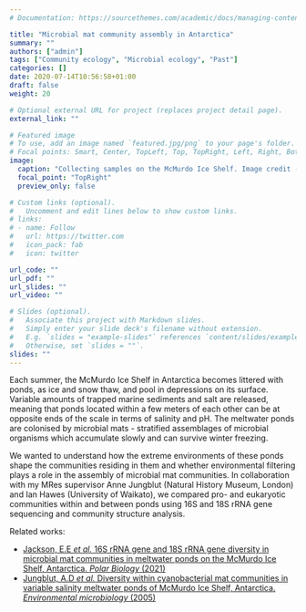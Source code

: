 ```yaml
---
# Documentation: https://sourcethemes.com/academic/docs/managing-content/

title: "Microbial mat community assembly in Antarctica"
summary: ""
authors: ["admin"]
tags: ["Community ecology", "Microbial ecology", "Past"]
categories: []
date: 2020-07-14T10:56:58+01:00
draft: false
weight: 20

# Optional external URL for project (replaces project detail page).
external_link: ""

# Featured image
# To use, add an image named `featured.jpg/png` to your page's folder.
# Focal points: Smart, Center, TopLeft, Top, TopRight, Left, Right, BottomLeft, Bottom, BottomRight.
image:
  caption: "Collecting samples on the McMurdo Ice Shelf. Image credit - Anne Jungblut"
  focal_point: "TopRight"
  preview_only: false

# Custom links (optional).
#   Uncomment and edit lines below to show custom links.
# links:
# - name: Follow
#   url: https://twitter.com
#   icon_pack: fab
#   icon: twitter

url_code: ""
url_pdf: ""
url_slides: ""
url_video: ""

# Slides (optional).
#   Associate this project with Markdown slides.
#   Simply enter your slide deck's filename without extension.
#   E.g. `slides = "example-slides"` references `content/slides/example-slides.md`.
#   Otherwise, set `slides = ""`.
slides: ""
---
```


Each summer, the McMurdo Ice Shelf in Antarctica becomes littered with ponds, as ice and snow thaw, and pool in depressions on its surface. Variable amounts of trapped marine sediments and salt are released, meaning that ponds located within a few meters of each other can be at opposite ends of the scale in terms of salinity and pH. The meltwater ponds are colonised by microbial mats - stratified assemblages of microbial organisms which accumulate slowly and can survive winter freezing.

We wanted to understand how the extreme environments of these ponds shape the communities residing in them and whether environmental filtering plays a role in the assembly of microbial mat communities. In collaboration with my MRes supervisor Anne Jungblut (Natural History Museum, London) and Ian Hawes (University of Waikato), we compared pro- and eukaryotic communities within and between ponds using 16S and 18S rRNA gene sequencing and community structure analysis.

Related works:
*	[Jackson, E.E _et al._ 16S rRNA gene and 18S rRNA gene diversity in microbial mat communities in meltwater ponds on the McMurdo Ice Shelf, Antarctica. _Polar Biology_ (2021)](https://doi.org/10.1007/s00300-021-02843-2)
*	[Jungblut, A.D _et al._ Diversity within cyanobacterial mat communities in variable salinity meltwater ponds of McMurdo Ice Shelf, Antarctica. _Environmental microbiology_ (2005)](https://doi.org/10.1111/j.1462-2920.2005.00717.x)